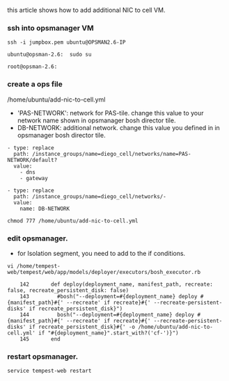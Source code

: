 this article shows how to add additional NIC to cell VM.

### ssh into opsmanager VM

```
ssh -i jumpbox.pem ubuntu@OPSMAN2.6-IP

ubuntu@opsman-2.6:  sudo su

root@opsman-2.6: 

```

### create a ops file
/home/ubuntu/add-nic-to-cell.yml
- 'PAS-NETWORK': network for PAS-tile. change this value to your network name shown in opsmanager bosh director tile.
-  DB-NETWORK: additional network. change this value you defined in in opsmanager bosh director tile.
```
- type: replace
  path: /instance_groups/name=diego_cell/networks/name=PAS-NETWORK/default?
  value:
    - dns
    - gateway

- type: replace
  path: /instance_groups/name=diego_cell/networks/-
  value:
    name: DB-NETWORK
```


```
chmod 777 /home/ubuntu/add-nic-to-cell.yml
```

### edit opsmanager. 
- for Isolation segment, you need to add to the if conditions.

```
vi /home/tempest-web/tempest/web/app/models/deployer/executors/bosh_executor.rb

    142       def deploy(deployment_name, manifest_path, recreate: false, recreate_persistent_disk: false)
    143         #bosh("--deployment=#{deployment_name} deploy #{manifest_path}#{' --recreate' if recreate}#{' --recreate-persistent-disks' if recreate_persistent_disk}")
    144         bosh("--deployment=#{deployment_name} deploy #{manifest_path}#{' --recreate' if recreate}#{' --recreate-persistent-disks' if recreate_persistent_disk}#{' -o /home/ubuntu/add-nic-to-cell.yml' if "#{deployment_name}".start_with?('cf-')}")
    145       end

```

### restart opsmanager.
```
service tempest-web restart
```

